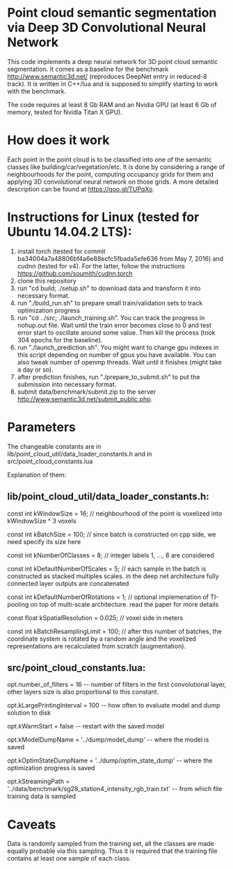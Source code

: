 # Point cloud semantic segmentation via Deep 3D Convolutional Neural Network

This code implements a deep neural network for 3D point cloud semantic segmentation. It comes as a baseline for the benchmark http://www.semantic3d.net/ (reproduces DeepNet entry in reduced-8 track). It is written in C++/lua and is supposed to simplify starting to work with the benchmark.

The code requires at least 8 Gb RAM and an Nvidia GPU (at least 6 Gb of memory, tested for Nvidia Titan X GPU).

# How does it work
Each point in the point cloud is to be classified into one of the semantic classes like building/car/vegetation/etc. It is done by considering a range of neighbourhoods for the point, computing occupancy grids for them and applying 3D convolutional neural network on those grids.
A more detailed description can be found at https://goo.gl/TUPqXo.

# Instructions for Linux (tested for Ubuntu 14.04.2 LTS):
1. install torch (tested for commit ba34004a7a48806bf4a6e88ecfc5fbada5efe636 from May 7, 2016) and cudnn (tested for v4). For the latter, follow the instructions https://github.com/soumith/cudnn.torch
2. clone this repository
3. run "cd build; ./setup.sh" to download data and transform it into necessary format.
4. run "./build_run.sh" to prepare small train/validation sets to track optimization progress
5. run "cd ../src; ./launch_training.sh". You can track the progress in nohup.out file. Wait until the train error becomes close to 0 and test error start to oscillate around some value. Then kill the process (took 304 epochs for the baseline).
6. run "./launch_prediction.sh". You might want to change gpu indexes in this script depending on number of gpus you have available. You can also tweak number of openmp threads. Wait until it finishes (might take a day or so).
7. after prediction finishes, run "./prepare_to_submit.sh" to put the submission into necessary format.
8. submit data/benchmark/submit.zip to the server http://www.semantic3d.net/submit_public.php.

# Parameters
The changeable constants are in lib/point_cloud_util/data_loader_constants.h and
in src/point_cloud_constants.lua

Explanation of them:

## lib/point_cloud_util/data_loader_constants.h:

const int kWindowSize = 16; // neighbourhood of the point is voxelized into kWindowSize ^ 3 voxels

const int kBatchSize = 100; // since batch is constructed on cpp side, we need specify its size here

const int kNumberOfClasses = 8; // integer labels 1, ..., 8 are considered

const int kDefaultNumberOfScales = 5; // each sample in the batch is constructed as stacked multiples scales. in the deep net architecture fully connected layer outputs are concatenated

const int kDefaultNumberOfRotations = 1; // optional implemenation of TI-pooling on top of multi-scale architecture. read the paper for more details

const float kSpatialResolution = 0.025; // voxel side in meters

const int kBatchResamplingLimit = 100; // after this number of batches, the coordinate system is rotated by a random angle and the voxelized representations are recalculated from scratch (augmentation).

## src/point_cloud_constants.lua:

opt.number_of_filters = 16 -- number of filters in the first convolutional layer, other layers size is also proportional to this constant.

opt.kLargePrintingInterval = 100 -- how often to evaluate model and dump solution to disk

opt.kWarmStart = false -- restart with the saved model

opt.kModelDumpName = '../dump/model_dump' -- where the model is saved

opt.kOptimStateDumpName = '../dump/optim_state_dump' -- where the optimization progress is saved

opt.kStreamingPath = '../data/benchmark/sg28_station4_intensity_rgb_train.txt' -- from which file training data is sampled

# Caveats
Data is randomly sampled from the training set, all the classes are made equally probable via this sampling. Thus it is required that the training file contains at least one sample of each class.
